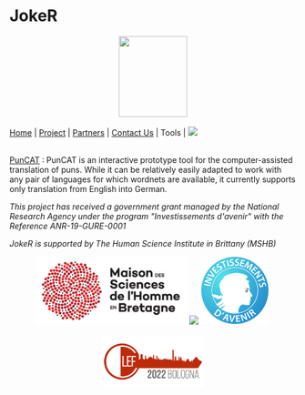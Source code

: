 # JokeR
<p align="center">
  <img src="Joker.png" width="120" height="142">
</p>

 [Home](index) | [Project](project) | [Partners](partners) | [Contact Us](contact) | Tools | [<img src="drapeau FR.png" width="20">](https://motsmachines.github.io/joker/FR/outils)
<br>

<br> [PunCAT](https://github.com/OFAI/PunCAT) : PunCAT is an interactive prototype tool for the computer-assisted translation of puns. While it can be relatively easily adapted to work with any pair of languages for which wordnets are available, it currently supports only translation from English into German.

<p>
<em>This project has received a government grant managed by the National Research Agency under the program "Investissements d'avenir" with the Reference ANR-19-GURE-0001</em>
</p>
<p>
<em>JokeR is supported by The Human Science Institute in Brittany (MSHB)</em>
</p>
<div align="center">
  <a href="https://www.mshb.fr"><img src="./MSHB.jpg" height="120"></a>
  <a href="https://sea-eu.org/?lang=fr"><img src="./SEA-EU.png" height="120"></a>
  <a href="https://www.gouvernement.fr/le-programme-d-investissements-d-avenir"><img src="./Investissement avenir.jpeg" height="120"></a>
</div>
<br />
<div align="center">
  <a href="https://clef2022.clef-initiative.eu/index.php"><img src="./CLEF2022.png" height="90"></a> 
</div>
